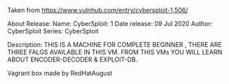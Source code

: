 Taken from https://www.vulnhub.com/entry/cybersploit-1,506/ 

About Release:
    Name: CyberSploit: 1
    Date release: 09 Jul 2020
    Author: CyberSploit
    Series: CyberSploit

Description:
    THIS IS A MACHINE FOR COMPLETE BEGINNER , THERE ARE THREE FALGS AVAILABLE IN THIS VM.
    FROM THIS VMs YOU WILL LEARN ABOUT ENCODER-DECODER & EXPLOIT-DB.

Vagrant box made by RedHatAugust
